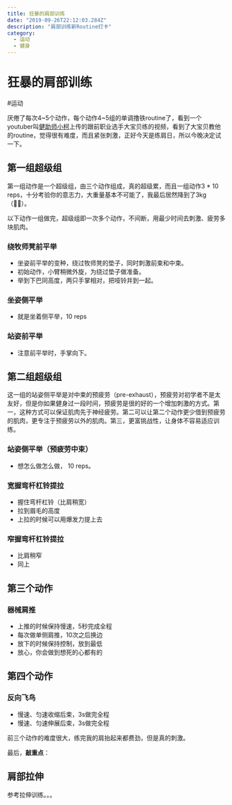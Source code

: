```yaml
---
title: 狂暴的肩部训练
date: "2019-09-26T22:12:03.284Z"
description: "肩部训练新Routine打卡"
category:
  - 运动
  - 健身
---
```



# 狂暴的肩部训练
#运动

厌倦了每次4~5个动作，每个动作4~5组的单调撸铁routine了，看到一个youtuber叫[健助师小柯](https://www.youtube.com/channel/UCnWIdMpHfCLq44Gv7S9-_ng)上传的跟前职业选手大宝贝练的视频，看到了大宝贝教他的routine，觉得很有难度，而且紧张刺激，正好今天是练肩日，所以今晚决定试一下。

## 第一组超级组
第一组动作是一个超级组，由三个动作组成，真的超级累，而且一组动作3 * 10 reps，十分考验你的意志力，大重量基本不可能了，我最后居然降到了3kg（🤦‍♂️）。

以下动作一组做完，超级组即一次多个动作，不间断，用最少时间去刺激、疲劳多块肌肉。

### 绕牧师凳前平举

* 坐姿前平举的变种，绕过牧师凳的垫子，同时刺激前束和中束。
* 初始动作，小臂稍微外旋，为绕过垫子做准备。
* 举到下巴同高度，两只手掌相对，把哑铃并到一起。

### 坐姿侧平举

* 就是坐着侧平举，10 reps

### 站姿前平举

* 注意前平举时，手掌向下。

## 第二组超级组

这一组的站姿侧平举是对中束的预疲劳（pre-exhaust），预疲劳对初学者不是太友好，但是你如果健身过一段时间，预疲劳是很的好的一个增加刺激的方式。第一，这种方式可以保证肌肉先于神经疲劳。第二可以让第二个动作更少借到预疲劳的肌肉，更专注于预疲劳以外的肌肉。第三，更富挑战性，让身体不容易适应训练。

### 站姿侧平举（预疲劳中束）

* 想怎么做怎么做， 10 reps。

### 宽握弯杆杠铃提拉

* 握住弯杆杠铃（比肩稍宽）
* 拉到眉毛的高度
* 上拉的时候可以用爆发力提上去

### 窄握弯杆杠铃提拉

* 比肩稍窄
* 同上

## 第三个动作
### 器械肩推

* 上推的时候保持慢速，5秒完成全程
* 每次做单侧肩推，10次之后换边
* 放下的时候保持控制，放到最低
* 放心，你会做到想死的心都有的

## 第四个动作

### 反向飞鸟

* 慢速、匀速收缩后束，3s做完全程
* 慢速、匀速伸展后束，3s做完全程

前三个动作的难度很大，练完我的肩抬起来都费劲，但是真的刺激。

最后，**敲重点**：

## 肩部拉伸
参考拉伸训练。。。

